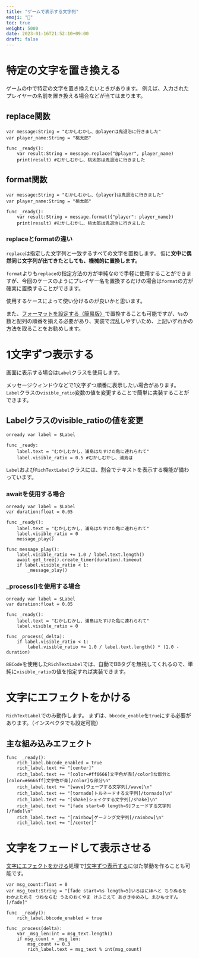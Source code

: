 ```yaml
---
title: "ゲームで表示する文字列"
emoji: "🪪"
toc: true
weight: 5000
date: 2023-01-16T21:52:10+09:00
draft: false
---
```


# 特定の文字を置き換える

ゲームの中で特定の文字を置き換えたいときがあります。
例えば、入力されたプレイヤーの名前を置き換える場合などが当てはまります。


## replace関数

```gdscript
var message:String = "むかしむかし、@playerは鬼退治に行きました"
var player_name:String = "桃太郎"

func _ready():
    var result:String = message.replace("@player", player_name)
    print(result) #むかしむかし、桃太郎は鬼退治に行きました
```

## format関数

```gdscript
var message:String = "むかしむかし、{player}は鬼退治に行きました"
var player_name:String = "桃太郎"

func _ready():
    var result:String = message.format({"player": player_name})
    print(result) #むかしむかし、桃太郎は鬼退治に行きました
```

### replaceとformatの違い

`replace`は指定した文字列と一致するすべての文字を置換します。
仮に**文中に偶然同じ文字列が出てきたとしても、機械的に置換します。**

`format`よりも`replace`の指定方法の方が単純なので手軽に使用することができますが、今回のケースのようにプレイヤー名を置換するだけの場合は`format`の方が確実に置換することができます。

使用するケースによって使い分けるのが良いかと思います。

また、[フォーマットを設定する（簡易版）](/reference/gdscriptについて/文字列について/#フォーマットを設定する簡易版)で置換することも可能ですが、`%s`の数と配列の順番を揃える必要があり、実装で混乱しやすいため、上記いずれかの方法を取ることをお勧めします。

# 1文字ずつ表示する

画面に表示する場合は`Label`クラスを使用します。

メッセージウィンドウなどで1文字ずつ順番に表示したい場合があります。
`Label`クラスの`visible_ratio`変数の値を変更することで簡単に実装することができます。

## Labelクラスのvisible_ratioの値を変更

```gdscript
onready var label = $Label

func _ready:
    label.text = "むかしむかし、浦島はたすけた亀に連れられて"
    label.visible_ratio = 0.5 #むかしむかし、浦島は
```

`Label`および`RichTextLabel`クラスには、割合でテキストを表示する機能が備わっています。

### awaitを使用する場合

```gdscript
onready var label = $Label
var duration:float = 0.05

func _ready():
	label.text = "むかしむかし、浦島はたすけた亀に連れられて"
	label.visible_ratio = 0
	message_play()
	
func message_play():
	label.visible_ratio += 1.0 / label.text.length() 
	await get_tree().create_timer(duration).timeout
	if label.visible_ratio < 1: 
        _message_play()
```

### _process()を使用する場合

```gdscript
onready var label = $Label
var duration:float = 0.05

func _ready():
	label.text = "むかしむかし、浦島はたすけた亀に連れられて"
	label.visible_ratio = 0
	
func _process(_delta):
	if label.visible_ratio < 1:
		label.visible_ratio += 1.0 / label.text.length() * (1.0 - duration)
```

`BBCode`を使用した`RichTextLabel`では、自動でBBタグを無視してくれるので、単純に`visible_ratio`の値を指定すれば実装できます。

# 文字にエフェクトをかける

`RichTextLabel`でのみ動作します。
まずは、`bbcode_enable`を`true`にする必要があります。（インスペクタでも設定可能）

## 主な組み込みエフェクト

```gdscript
func  _ready():
	rich_label.bbcode_enabled = true
	rich_label.text += "[center]"
	rich_label.text += "[color=#ff6666]文字色が赤[/color]な部分と[color=#6666ff]文字色が青[/color]な部分\n"
	rich_label.text += "[wave]ウェーブする文字列[/wave]\n"
	rich_label.text += "[tornado]トルネードする文字列[/tornado]\n"
	rich_label.text += "[shake]シェイクする文字列[/shake]\n"
	rich_label.text += "[fade start=0 length=9]フェードする文字列[/fade]\n"
	rich_label.text += "[rainbow]ゲーミング文字列[/rainbow]\n"
	rich_label.text += "[/center]"
```

# 文字をフェードして表示させる

[文字にエフェクトをかける](#文字にエフェクトをかける)処理で[1文字ずつ表示する](#1文字ずつ表示する)に似た挙動を作ることも可能です。

```gdscript
var msg_count:float = 0
var msg_text:String = "[fade start=%s length=5]いろはにほへと ちりぬるを わかよたれそ つねならむ うゐのおくやま けふこえて あさきゆめみし ゑひもせすん[/fade]"

func  _ready():
	rich_label.bbcode_enabled = true
	
func _process(delta):
	var _msg_len:int = msg_text.length()
	if msg_count < _msg_len:
		msg_count += 0.3
		rich_label.text = msg_text % int(msg_count)
```

